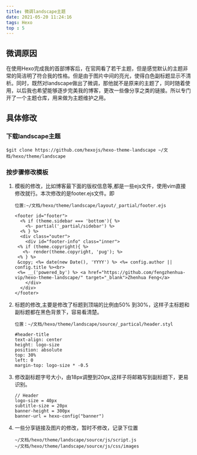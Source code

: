 ```yaml
---
title: 微调landscape主题
date: 2021-05-20 11:24:16
tags: Hexo
top : 5
---
```


## 微调原因

在使用Hexo完成我的首部博客后，在官网看了若干主题，但是感觉默认的主题非常的简洁明了符合我的性格。但是由于图片中间的亮光，使得白色副标题显示不清析。同时，既然对landscape做出了微调，那他就不是原来的主题了，同时随着使用，以后我也希望能够逐步完美我的博客，更改一些像分享之类的链接。所以专门开了一个主题仓库，用来做为主题维护之用。

<!--more-->

## 具体修改

### 下载landscape主题

    $git clone https://github.com/hexojs/hexo-theme-landscape ~/文档/hexo/theme/landscape

### 按步骤修改模板

1. 模板的修改，比如博客最下面的版权信息等,都是一些ejs文件，使用vim直接修改就行。本次修改的是footer.ejs文件。即

    ```
    位置:~/文档/hexo/theme/landscape/layout/_partial/footer.ejs

    <footer id="footer">
      <% if (theme.sidebar === 'bottom'){ %>
        <%- partial('_partial/sidebar') %>
      <% } %>
      <div class="outer">
        <div id="footer-info" class="inner">
 	 <% if (theme.copyright){ %>
 	   <%- render(theme.copyright, 'pug'); %>
 	 <% } %>
 	 &copy; <%= date(new Date(), 'YYYY') %> <%= config.author || config.title %><br>
 	 <%= __('powered_by') %> <a href="https://github.com/fengzhenhua-vip/hexo-theme-landscape/" target="_blank">Zhenhua Feng</a>
        </div>
      </div>
    </footer>
    ```
2. 标题的修改,主要是修改了标题到顶端的比例由50% 到30%，这样子主标题和副标题都在黑色背景下，容易看清楚。

    ```
    位置：~/文档/hexo/theme/landscape/source/_partical/header.styl

    #header-title
    text-align: center
    height: logo-size
    position: absolute
    top: 30%
    left: 0
    margin-top: logo-size * -0.5
    ```
3. 修改副标题字号大小，由18px调整到20px,这样子将邮箱写到副标题下，更易识别。

    ```
    // Header
    logo-size = 40px
    subtitle-size = 20px
    banner-height = 300px
    banner-url = hexo-config("banner")
    ```
4. 一些分享链接及图片的修改，暂时不修改，记录下位置

    ```
    ~/文档/hexo/theme/landscape/source/js/script.js
    ~/文档/hexo/theme/landscape/source/js/css/images
    ```
